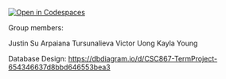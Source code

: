 [![Open in Codespaces](https://classroom.github.com/assets/launch-codespace-7f7980b617ed060a017424585567c406b6ee15c891e84e1186181d67ecf80aa0.svg)](https://classroom.github.com/open-in-codespaces?assignment_repo_id=12596720)

Group members:

Justin Su
Arpaiana Tursunalieva
Victor Uong
Kayla Young

Database Design: https://dbdiagram.io/d/CSC867-TermProject-654346637d8bbd646553bea3

